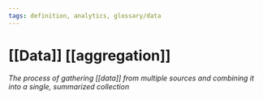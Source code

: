 ```yaml
---
tags: definition, analytics, glossary/data
---
```

#  [[Data]] [[aggregation]]
*The process of gathering [[data]] from multiple sources and combining it into a single, summarized collection*